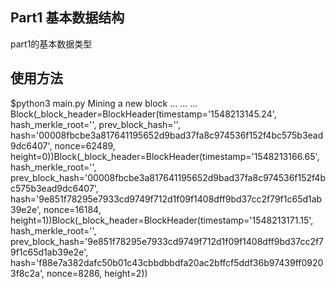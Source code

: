 ## Part1 基本数据结构
part1的基本数据类型

## 使用方法
$python3 main.py
Mining a new block
...
...
...
Block(_block_header=BlockHeader(timestamp='1548213145.24', hash_merkle_root='', prev_block_hash='', hash='00008fbcbe3a817641195652d9bad37fa8c974536f152f4bc575b3ead9dc6407', nonce=62489, height=0))Block(_block_header=BlockHeader(timestamp='1548213166.65', hash_merkle_root='', prev_block_hash='00008fbcbe3a817641195652d9bad37fa8c974536f152f4bc575b3ead9dc6407', hash='9e851f78295e7933cd9749f712d1f09f1408dff9bd37cc2f79f1c65d1ab39e2e', nonce=16184, height=1))Block(_block_header=BlockHeader(timestamp='1548213171.15', hash_merkle_root='', prev_block_hash='9e851f78295e7933cd9749f712d1f09f1408dff9bd37cc2f79f1c65d1ab39e2e', hash='f88e7a382dafc50b01c43cbbdbbdfa20ac2bffcf5ddf36b97439ff09203f8c2a', nonce=8286, height=2))

